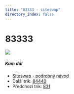 ```yaml
---
title: "83333 - siteswap"
directory_index: false
---
```


# 83333

![](/animace/siteswap/83333.gif)

##### Kam dál

- [Siteswap - podrobný návod](/siteswap.html "Podrobné vysvětlení siteswapů..")
- Další trik: [84440](84440.html "Siteswap 84440")
- Předchozí trik: [831](831.html "Siteswap 831")

